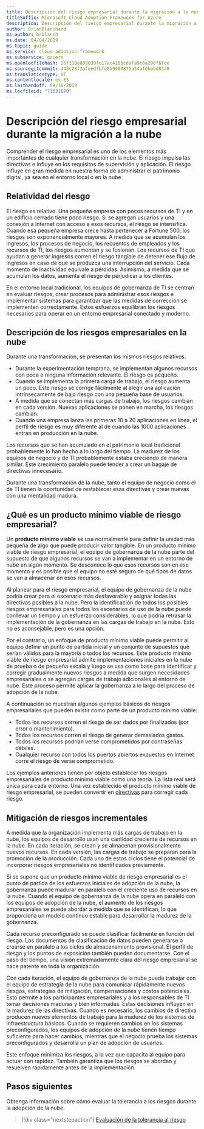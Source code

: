 ```yaml
---
title: Descripción del riesgo empresarial durante la migración a la nube
titleSuffix: Microsoft Cloud Adoption Framework for Azure
description: Descripción del riesgo empresarial durante la migración a la nube
author: BrianBlanchard
ms.author: brblanch
ms.date: 04/04/2019
ms.topic: guide
ms.service: cloud-adoption-framework
ms.subservice: govern
ms.openlocfilehash: 26f110e808039fe17ac4186cdafa9e6a200f6fee
ms.sourcegitcommit: 443c28f3afeedfbfe8b9980875a54afdbebd83a8
ms.translationtype: HT
ms.contentlocale: es-ES
ms.lasthandoff: 09/16/2019
ms.locfileid: "71031670"
---
```

<!-- markdownlint-disable MD026 -->

# <a name="understand-business-risk-during-cloud-migration"></a>Descripción del riesgo empresarial durante la migración a la nube

Comprender el riesgo empresarial es uno de los elementos más importantes de cualquier transformación en la nube. El riesgo impulsa las directivas e influye en los requisitos de supervisión y aplicación. El riesgo influye en gran medida en nuestra forma de administrar el patrimonio digital, ya sea en el entorno local o en la nube.

<!-- markdownlint-enable MD026 -->

## <a name="relativity-of-risk"></a>Relatividad del riesgo

El riesgo es relativo. Una pequeña empresa con pocos recursos de TI y en un edificio cerrado tiene poco riesgo. Si se agregan usuarios y una conexión a Internet con acceso a esos recursos, el riesgo se intensifica. Cuando esa pequeña empresa crece hasta pertenecer a Fortune 500, los riesgos son exponencialmente mayores. A medida que se acumulan los ingresos, los procesos de negocio, los recuentos de empleados y los recursos de TI, los riesgos aumentan y se fusionan. Los recursos de TI que ayudan a generar ingresos corren el riesgo tangible de detener ese flujo de ingresos en caso de que se produzca una interrupción del servicio. Cada momento de inactividad equivale a pérdidas. Asimismo, a medida que se acumulan los datos, aumenta el riesgo de perjudicar a los clientes.

En el entorno local tradicional, los equipos de gobernanza de TI se centran en evaluar riesgos, crear procesos para administrar esos riesgos e implementar sistemas para garantizar que las medidas de corrección se implementen correctamente. Estos esfuerzos equilibran los riesgos necesarios para operar en un entorno empresarial conectado y moderno.

## <a name="understand-business-risks-in-the-cloud"></a>Descripción de los riesgos empresariales en la nube

Durante una transformación, se presentan los mismos riesgos relativos.

- Durante la experimentación temprana, se implementan algunos recursos con poca o ninguna información relevante. El riesgo es pequeño.
- Cuando se implementa la primera carga de trabajo, el riesgo aumenta un poco. Este riesgo se corrige fácilmente al elegir una aplicación intrínsecamente de bajo riesgo con una pequeña base de usuarios.
- A medida que se conectan más cargas de trabajo, los riesgos cambian en cada versión. Nuevas aplicaciones se ponen en marcha, los riesgos cambian.
- Cuando una empresa lanza las primeras 10 a 20 aplicaciones en línea, el perfil de riesgo es muy diferente al de cuando las 1000 aplicaciones entran en producción en la nube.

Los recursos que se han acumulado en el patrimonio local tradicional probablemente lo han hecho a lo largo del tiempo. La madurez de los equipos de negocio y de TI probablemente estaba creciendo de manera similar. Este crecimiento paralelo puede tender a crear un bagaje de directivas innecesario.

Durante una transformación de la nube, tanto el equipo de negocio como el de TI tienen la oportunidad de restablecer esas directivas y crear nuevas con una mentalidad madura.

<!-- markdownlint-disable MD026 -->

## <a name="what-is-a-business-risk-mvp"></a>¿Qué es un producto mínimo viable de riesgo empresarial?

Un **producto mínimo viable** se usa normalmente para definir la unidad más pequeña de algo que puede producir valor tangible. En un producto mínimo viable de riesgo empresarial, el equipo de gobernanza de la nube parte del supuesto de que algunos recursos se van a implementar en un entorno de nube en algún momento. Se desconoce lo que esos recursos son en ese momento y es posible que el equipo no esté seguro de qué tipos de datos se van a almacenar en esos recursos.

Al planear para el riesgo empresarial, el equipo de gobernanza de la nube podría crear para el escenario más desfavorable y asignar todas las directivas posibles a la nube. Pero la identificación de todos los posibles riesgos empresariales para todos los escenarios de uso de la nube puede conllevar un tiempo y un esfuerzo considerables, lo que podría retrasar la implementación de la gobernanza en las cargas de trabajo en la nube. Esto no es aconsejable, pero es una opción.

Por el contrario, un enfoque de producto mínimo viable puede permitir al equipo definir un punto de partida inicial y un conjunto de supuestos que serían válidos para la mayoría o todos los recursos. Este producto mínimo viable de riesgo empresarial admite implementaciones iniciales en la nube de prueba o de pequeña escala y luego se usa como base para identificar y corregir gradualmente nuevos riesgos a medida que surgen necesidades empresariales o se agregan cargas de trabajo adicionales al entorno de nube. Este proceso permite aplicar la gobernanza a lo largo del proceso de adopción de la nube.

A continuación se muestran algunos ejemplos básicos de riesgos empresariales que pueden existir como parte de un producto mínimo viable:

- Todos los recursos corren el riesgo de ser dados por finalizados (por error o mantenimiento).
- Todos los recursos corren el riesgo de generar demasiados gastos.
- Todos los recursos podrían verse comprometidos por contraseñas débiles.
- Cualquier recurso con todos los puertos abiertos expuestos en Internet corre el riesgo de verse comprometido.

Los ejemplos anteriores tienen por objeto establecer los riesgos empresariales de producto mínimo viable como una teoría. La lista real será única para cada entorno.
Una vez establecido el producto mínimo viable de riesgo empresarial, se pueden convertir en [directivas](./index.md) para corregir cada riesgo.

<!-- markdownlint-enable MD026 -->

## <a name="incremental-risk-mitigation"></a>Mitigación de riesgos incrementales

A medida que la organización implementa más cargas de trabajo en la nube, los equipos de desarrollo usan una cantidad creciente de recursos en la nube. En cada iteración, se crean y se almacenan provisionalmente nuevos recursos. En cada versión, las cargas de trabajo se preparan para la promoción de la producción. Cada uno de estos ciclos tiene el potencial de incorporar riesgos empresariales no identificados previamente.

Si se supone que un producto mínimo viable de riesgo empresarial es el punto de partida de los esfuerzos iniciales de adopción de la nube, la gobernanza puede madurar en paralelo con el creciente uso de recursos en la nube. Cuando el equipo de gobernanza de la nube opera en paralelo con los equipos de adopción de la nube, el aumento de los riesgos empresariales se puede abordar a medida que se identifican, lo que proporciona un modelo continuo estable para desarrollar la madurez de la gobernanza.

Cada recurso preconfigurado se puede clasificar fácilmente en función del riesgo. Los documentos de clasificación de datos pueden generarse o crearse en paralelo a los ciclos de almacenamiento provisional. El perfil de riesgo y los puntos de exposición también pueden documentarse. Con el paso del tiempo, una visión extremadamente clara del riesgo empresarial se hace patente en toda la organización.

Con cada iteración, el equipo de gobernanza de la nube puede trabajar con el equipo de estrategia de la nube para comunicar rápidamente nuevos riesgos, estrategias de mitigación, compensaciones y costos potenciales. Esto permite a los participantes empresariales y a los responsables de TI tomar decisiones maduras y bien informadas. Estas decisiones influyen en la madurez de las directivas. Cuando es necesario, los cambios de directiva producen nuevos elementos de trabajo para la madurez de los sistemas de infraestructura básicos. Cuando se requieren cambios en los sistemas preconfigurados, los equipos de adopción de la nube tienen tiempo suficiente para hacer cambios, mientras que el negocio prueba los sistemas preconfigurados y desarrolla un plan de adopción de usuarios.

Este enfoque minimiza los riesgos, a la vez que capacita al equipo para actuar con rapidez. También garantiza que los riesgos se abordan y resuelven rápidamente antes de la implementación.

## <a name="next-steps"></a>Pasos siguientes

Obtenga información sobre cómo evaluar la tolerancia a los riesgos durante la adopción de la nube.

> [!div class="nextstepaction"]
> [Evaluación de la tolerancia al riesgo](./risk-tolerance.md)
